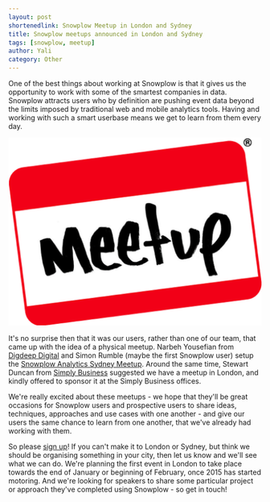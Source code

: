 ```yaml
---
layout: post
shortenedlink: Snowplow Meetup in London and Sydney
title: Snowplow meetups announced in London and Sydney
tags: [snowplow, meetup]
author: Yali
category: Other
---
```


One of the best things about working at Snowplow is that it gives us the opportunity to work with some of the smartest companies in data. Snowplow attracts users who by definition are pushing event data beyond the limits imposed by traditional web and mobile analytics tools. Having and working with such a smart userbase means we get to learn from them every day.

![meetup][meetup-logo]

<!--more-->

It's no surprise then that it was our users, rather than one of our team, that came up with the idea of a physical meetup. Narbeh Yousefian from [Digdeep Digital][digdeep] and Simon Rumble (maybe the first Snowplow user) setup the [Snowplow Analytics Sydney Meetup][sydney-meetup]. Around the same time, Stewart Duncan from [Simply Business][simply-business] suggested we have a meetup in London, and kindly offered to sponsor it at the Simply Business offices.

We're really excited about these meetups - we hope that they'll be great occasions for Snowplow users and prospective users to share ideas, techniques, approaches and use cases with one another - and give our users the same chance to learn from one another, that we've already had working with them.

So please [sign up][london-meetup]! If you can't make it to London or Sydney, but think we should be organising something in your city, then let us know and we'll see what we can do. We're planning the first event in London to take place towards the end of January or beginning of February, once 2015 has started motoring. And we're looking for speakers to share some particular project or approach they've completed using Snowplow - so get in touch!

[meetup-logo]: /assets/img/blog/2014/12/large_meetup_logo.png
[sydney-meetup]: http://www.meetup.com/Snowplow-Analytics-Sydney/
[london-meetup]: http://www.meetup.com/Snowplow-Analytics-London/events/219130902/
[simply-business]: http://www.simplybusiness.co.uk/
[digdeep]: http://www.digdeepdigital.com.au/
